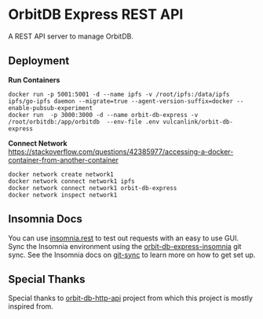 # OrbitDB Express REST API
A REST API server to manage OrbitDB.


## Deployment

**Run Containers**
```
docker run -p 5001:5001 -d --name ipfs -v /root/ipfs:/data/ipfs ipfs/go-ipfs daemon --migrate=true --agent-version-suffix=docker --enable-pubsub-experiment
docker run  -p 3000:3000 -d --name orbit-db-express -v /root/orbitdb:/app/orbitdb  --env-file .env vulcanlink/orbit-db-express
```
**Connect Network**
https://stackoverflow.com/questions/42385977/accessing-a-docker-container-from-another-container
```
docker network create network1
docker network connect network1 ipfs
docker network connect network1 orbit-db-express
docker network inspect network1
```

## Insomnia Docs
You can use [insomnia.rest](https://insomnia.rest/) to test out requests with an easy to use GUI. Sync the Insomnia environment using the [orbit-db-express-insomnia](https://github.com/owlprotocol/orbit-db-express-insomnia) git sync. See the Insomnia docs on [git-sync](https://docs.insomnia.rest/insomnia/git-sync) to learn more on how to get set up.

## Special Thanks
Special thanks to [orbit-db-http-api](https://github.com/orbitdb/orbit-db-http-api) project from which this project is mostly inspired from.
